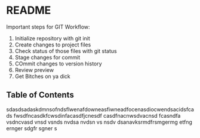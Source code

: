 # README #

Important steps for GIT Workflow:

1. Initialize repository with git init
2. Create changes to project files
3. Check status of those files with git status
4. Stage changes for commit
5. COmmit changes to version history
6. Review preview
7. Get Bitches on ya dick
## Table of Contents
sdasdsadaskdmnsofndsflwenafdowneasfiwneadfocenasdiocwendsacidsfcads
fwsdfncasdkfcwsdinfacasdfjcnesdf
casdfnacnwsdvacnsd
fcasndfa
vsdncvasd
vnsd
vsnds
nvdsa
nvdsn
vs
nsdv
dsanavksrmdfrsmgermg
etfng
ernger
sdgfr
sgner
s
